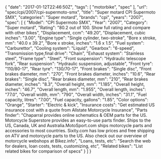 {
    "date": "2017-01-12T22:46:50Z",
    "tags": [
        "motorbike",
        "spec"
    ],
    "url": "spec\/cpi\/2007\/cpi-supermoto-smx",
    "title": "Super motard CPI Supermoto SMX",
    "categories": "Super motard",
    "brands": "cpi",
    "years": "2007",
    "spec": [
        {
            "Model": "CPI Supermoto SMX",
            "Year": "2007",
            "Category": "Super motard",
            "Rating": "80.2 out of 100. Show full rating and compare with other bikes",
            "Displacement, ccm": "49.20",
            "Displacement, cubic inches": "3.00",
            "Engine type": "Single cylinder, two-stroke",
            "Bore x stroke, mm": "40.0 x 39.2",
            "Bore x stroke, inches": "1.6 x 1.5",
            "Fuel system": "Carburettor",
            "Cooling system": "Liquid",
            "Gearbox": "6-speed",
            "Transmission type,final drive": "Chain",
            "Exhaust system": "Stainless steel",
            "Frame type": "Steel",
            "Front suspension": "Hydraulic telescope fork",
            "Rear suspension": "Hydraulic suspension, adjustable",
            "Front tyre": "110\/80-17",
            "Rear tyre": "130\/70-17",
            "Front brakes": "Single disc",
            "Front brakes diameter, mm": "270",
            "Front brakes diameter, inches": "10.6",
            "Rear brakes": "Single disc",
            "Rear brakes diameter, mm": "210",
            "Rear brakes diameter, inches": "8.3",
            "Overall height, mm": "1.185",
            "Overall height, inches": "46.7",
            "Overall length, mm": "1.955",
            "Overall length, inches": "77.0",
            "Overall width, mm": "790",
            "Overall width, inches": "31.1",
            "Fuel capacity, litres": "7.00",
            "Fuel capacity, gallons": "1.85",
            "Color options": "Orange",
            "Starter": "Electric & kick",
            "Insurance costs": "Get estimated US insurance cost with a quote from Allstate Motorcycle Insurance",
            "Parts finder": "Chaparral provides online schematics & OEM parts for the US.   Motorcycle Superstore provides an easy-to-use parts finder. Ships to the US, Canada, UK and Australia.MotoSport.com ships motorcycle parts and accessories to most countries.    Sixity.com has low prices and free shipping on ATV and motorcycle parts to the US. Also check out our overview of motorcycle webshops at Bikez.info",
            "Loans, tests, etc": "Search the web for dealers, loan costs, tests, customizing, etc",
            "Related bikes": "List related bikes for comparison of specs"
        }
    ]
}